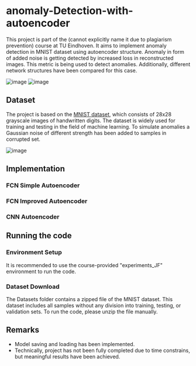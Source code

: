 # anomaly-Detection-with-autoencoder
This project is part of the (cannot explicitly name it due to plagiarism prevention) course at TU Eindhoven. It aims to implement anomaly detection in MNIST dataset using autoencoder structure. Anomaly in form of added noise is getting detected by increased loss in reconstructed images. This metric is being used to detect anomalies. Additionally, different network structures have been compared for this case.

![image](https://github.com/user-attachments/assets/924845cf-3eb8-48a9-b3ed-7b463f7356fe)
![image](https://github.com/user-attachments/assets/96beb588-5948-46d4-a1d2-0dc2088f3962)


## Dataset
The project is based on the [MNIST dataset](https://en.wikipedia.org/wiki/MNIST_database), which consists of 28x28 grayscale images of handwritten digits. The dataset is widely used for training and testing in the field of machine learning. To simulate anomalies a Gaussian noise of different strength has been added to samples in corrupted set.

![image](https://github.com/user-attachments/assets/725031f7-26a5-42f8-897b-815891e0773d)


## Implementation
### FCN Simple Autoencoder

### FCN Improved Autoencoder

### CNN Autoencoder

## Running the code

### Environment Setup
It is recommended to use the course-provided "experiments_JF" environment to run the code.

### Dataset Download
The Datasets folder contains a zipped file of the MNIST dataset. This dataset includes all samples without any division into training, testing, or validation sets. To run the code, please unzip the file manually.

## Remarks
- Model saving and loading has been implemented.
- Technically, project has not been fully completed due to time constrains, but meaningful results have been achieved.
